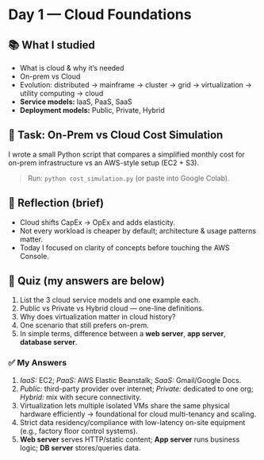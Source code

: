 # Day 1 — Cloud Foundations

## 📚 What I studied
- What is cloud & why it’s needed
- On-prem vs Cloud
- Evolution: distributed → mainframe → cluster → grid → virtualization → utility computing → cloud
- **Service models:** IaaS, PaaS, SaaS
- **Deployment models:** Public, Private, Hybrid

## 🧪 Task: On-Prem vs Cloud Cost Simulation
I wrote a small Python script that compares a simplified monthly cost for on-prem infrastructure vs an AWS-style setup (EC2 + S3).  
> Run: `python cost_simulation.py` (or paste into Google Colab).

## 📝 Reflection (brief)
- Cloud shifts CapEx → OpEx and adds elasticity.
- Not every workload is cheaper by default; architecture & usage patterns matter.
- Today I focused on clarity of concepts before touching the AWS Console.

## 🧠 Quiz (my answers are below)
1. List the 3 cloud service models and one example each.  
2. Public vs Private vs Hybrid cloud — one-line definitions.  
3. Why does virtualization matter in cloud history?  
4. One scenario that still prefers on-prem.  
5. In simple terms, difference between a **web server**, **app server**, **database server**.

### ✅ My Answers
1. *IaaS:* EC2; *PaaS:* AWS Elastic Beanstalk; *SaaS:* Gmail/Google Docs.  
2. *Public:* third-party provider over internet; *Private:* dedicated to one org; *Hybrid:* mix with secure connectivity.  
3. Virtualization lets multiple isolated VMs share the same physical hardware efficiently → foundational for cloud multi-tenancy and scaling.  
4. Strict data residency/compliance with low-latency on-site equipment (e.g., factory floor control systems).  
5. **Web server** serves HTTP/static content; **App server** runs business logic; **DB server** stores/queries data.

